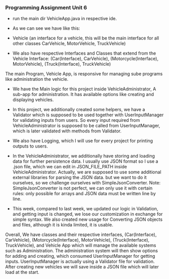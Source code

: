 ### Programming Assignment Unit 6

- run the main dir VehicleApp.java in respective ide.

- As we can see we have like this:

- Vehicle (an interface for a vehicle, this will be the main interface for all other classes CarVehicle, MotorVehicle, TruckVehicle)
- We also have respective Interfaces and Classes that extend from the Vehicle Interface: (Car(Interface), CarVehicle), (Motorcycle(Interface), MotorVehicle), (Truck(Interface), TruckVehicle)

The main Program, Vehicle App, is responsive for managing sube programs like administration the vehicle.
- We have the Main logic for this project inside VehicleAdministrator, A sub-app for administration. It has available options like creating and displaying vehicles.
- In this project, we additionally created some helpers, we have a Validator which is supposed to be used together with UserInputManager for validating inputs from users. So every input required from VehicleAdministrator is supposed to be called from UserInputManager, which is later validated with methods from Validator.

- We also have Logging, which I will use for every project for printing outputs to users.

- In the VehicleAdministrator, we additionally have storing and loading data for further persistence data. I usually use JSON format so I use a .json file, which we can edit in JSON_FILE_PATH inside VehicleAdministrator. Actually, we are supposed to use some additional external libraries for parsing the JSON data. but we want to do it ourselves, so we challenge ourselves with SimpleJsonConverter.
Note: SimpleJsonConverter is not perfect, we can only use it with certain rules: only possible for arrays and JSON data must be written line by line.

- This week, compared to last week, we updated our logic in Validation, and getting input is changed, we lose our customization in exchange for simple syntax. We also created new usage for Converting JSON objects and files, although it is kinda limited, it is usable.

Overall, We have classes and their respective interfaces, (Car(Interface), CarVehicle), (Motorcycle(Interface), MotorVehicle), (Truck(Interface), TruckVehicle), and Vehicle App which will manage the available systems such as Administration. The administration system will then show options for adding and creating, which consumed UserInputManager for getting inputs. UserInputManager is actually using a Validator file for validation. After creating new vehicles we will save inside a JSON file which will later load at the start.


